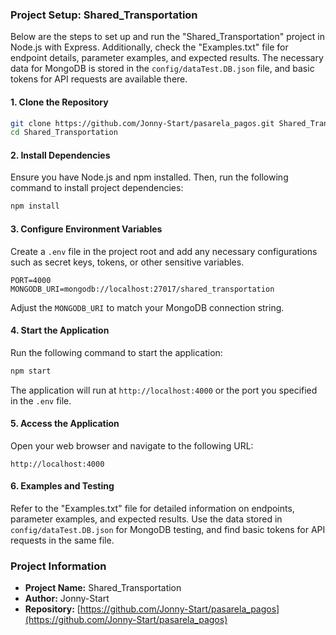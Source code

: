 ### Project Setup: Shared_Transportation

Below are the steps to set up and run the "Shared_Transportation" project in Node.js with Express. Additionally, check the "Examples.txt" file for endpoint details, parameter examples, and expected results. The necessary data for MongoDB is stored in the `config/dataTest.DB.json` file, and basic tokens for API requests are available there.

#### 1. Clone the Repository

```bash
git clone https://github.com/Jonny-Start/pasarela_pagos.git Shared_Transportation
cd Shared_Transportation
```

#### 2. Install Dependencies

Ensure you have Node.js and npm installed. Then, run the following command to install project dependencies:

```bash
npm install
```

#### 3. Configure Environment Variables

Create a `.env` file in the project root and add any necessary configurations such as secret keys, tokens, or other sensitive variables.

```env
PORT=4000
MONGODB_URI=mongodb://localhost:27017/shared_transportation
```

Adjust the `MONGODB_URI` to match your MongoDB connection string.

#### 4. Start the Application

Run the following command to start the application:

```bash
npm start
```

The application will run at `http://localhost:4000` or the port you specified in the `.env` file.

#### 5. Access the Application

Open your web browser and navigate to the following URL:

```
http://localhost:4000
```

#### 6. Examples and Testing

Refer to the "Examples.txt" file for detailed information on endpoints, parameter examples, and expected results. Use the data stored in `config/dataTest.DB.json` for MongoDB testing, and find basic tokens for API requests in the same file.

### Project Information

- **Project Name:** Shared_Transportation
- **Author:** Jonny-Start
- **Repository:** [https://github.com/Jonny-Start/pasarela_pagos](https://github.com/Jonny-Start/pasarela_pagos)

